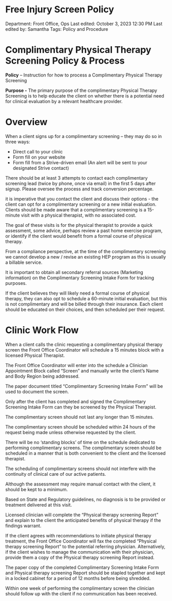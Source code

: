 # Free Injury Screen Policy

Department: Front Office, Ops
Last edited: October 3, 2023 12:30 PM
Last edited by: Samantha
Tags: Policy and Procedure

# Complimentary Physical Therapy Screening Policy & Process

**Policy** – Instruction for how to process a Complimentary Physical Therapy Screening

**Purpose -** The primary purpose of the complimentary Physical Therapy Screening is to help educate the client on whether there is a potential need for clinical evaluation by a relevant healthcare provider.

# Overview

When a client signs up for a complimentary screening – they may do so in three ways:

- Direct call to your clinic
- Form fill on your website
- Form fill from a Strive-driven email (An alert will be sent to your designated Strive contact)

There should be at least 3 attempts to contact each complimentary screening lead (twice by phone, once via email) in the first 5 days after signup. Please oversee the process and track conversion percentage.

it is imperative that you contact the client and discuss their options - the client can opt for a complimentary screening or a new initial evaluation. Clients should be made aware that a complimentary screening is a 15-minute visit with a physical therapist, with no associated cost.

The goal of these visits is for the physical therapist to provide a quick assessment, some advice, perhaps review a past home exercise program, or identify if the client would benefit from a formal course of physical therapy.

From a compliance perspective, at the time of the complimentary screening we cannot develop a new / revise an existing HEP program as this is usually a billable service.

It is important to obtain all secondary referral sources (Marketing information) on the Complimentary Screening Intake Form for tracking purposes.

If the client believes they will likely need a formal course of physical therapy, they can also opt to schedule a 60-minute initial evaluation, but this is not complimentary and will be billed through their insurance. Each client should be educated on their choices, and then scheduled per their request.

# Clinic Work Flow

When a client calls the clinic requesting a complimentary physical therapy screen the Front Office Coordinator will schedule a 15 minutes block with a licensed Physical Therapist.

The Front Office Coordinator will enter into the schedule a Clinician Appointment Block called “Screen” and manually write the client’s Name and Body Region being addressed.

The paper document titled “Complimentary Screening Intake Form” will be used to document the screen.

Only after the client has completed and signed the Complimentary Screening Intake Form can they be screened by the Physical Therapist.

The complimentary screen should not last any longer than 15 minutes.

The complimentary screen should be scheduled within 24 hours of the request being made unless otherwise requested by the client.

There will be no ‘standing blocks’ of time on the schedule dedicated to performing complimentary screens. The complimentary screen should be scheduled in a manner that is both convenient to the client and the licensed therapist.

The scheduling of complimentary screens should not interfere with the continuity of clinical care of our active patients.

Although the assessment may require manual contact with the client, it should be kept to a minimum.

Based on State and Regulatory guidelines, no diagnosis is to be provided or treatment delivered at this visit.

Licensed clinician will complete the “Physical therapy screening Report” and explain to the client the anticipated benefits of physical therapy if the findings warrant.

If the client agrees with recommendations to initiate physical therapy treatment, the Front Office Coordinator will fax the completed “Physical therapy screening Report” to the potential referring physician. Alternatively, if the client wishes to manage the communication with their physician, provide them a copy of the Physical therapy screening Report instead.

The paper copy of the completed Complimentary Screening Intake Form and Physical therapy screening Report should be stapled together and kept in a locked cabinet for a period of 12 months before being shredded.

Within one week of performing the complimentary screen the clinician should follow up with the client if no communication has been received.